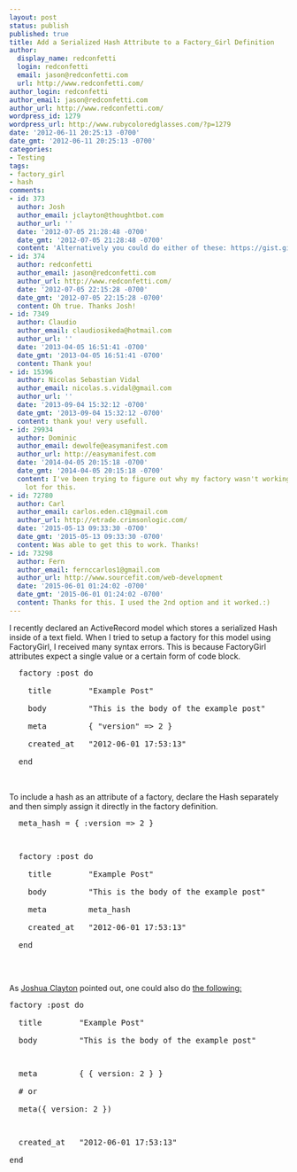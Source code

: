```yaml
---
layout: post
status: publish
published: true
title: Add a Serialized Hash Attribute to a Factory_Girl Definition
author:
  display_name: redconfetti
  login: redconfetti
  email: jason@redconfetti.com
  url: http://www.redconfetti.com/
author_login: redconfetti
author_email: jason@redconfetti.com
author_url: http://www.redconfetti.com/
wordpress_id: 1279
wordpress_url: http://www.rubycoloredglasses.com/?p=1279
date: '2012-06-11 20:25:13 -0700'
date_gmt: '2012-06-11 20:25:13 -0700'
categories:
- Testing
tags:
- factory_girl
- hash
comments:
- id: 373
  author: Josh
  author_email: jclayton@thoughtbot.com
  author_url: ''
  date: '2012-07-05 21:28:48 -0700'
  date_gmt: '2012-07-05 21:28:48 -0700'
  content: 'Alternatively you could do either of these: https://gist.github.com/3056591'
- id: 374
  author: redconfetti
  author_email: jason@redconfetti.com
  author_url: http://www.redconfetti.com/
  date: '2012-07-05 22:15:28 -0700'
  date_gmt: '2012-07-05 22:15:28 -0700'
  content: Oh true. Thanks Josh!
- id: 7349
  author: Claudio
  author_email: claudiosikeda@hotmail.com
  author_url: ''
  date: '2013-04-05 16:51:41 -0700'
  date_gmt: '2013-04-05 16:51:41 -0700'
  content: Thank you!
- id: 15396
  author: Nicolas Sebastian Vidal
  author_email: nicolas.s.vidal@gmail.com
  author_url: ''
  date: '2013-09-04 15:32:12 -0700'
  date_gmt: '2013-09-04 15:32:12 -0700'
  content: thank you! very usefull.
- id: 29934
  author: Dominic
  author_email: dewolfe@easymanifest.com
  author_url: http://easymanifest.com
  date: '2014-04-05 20:15:18 -0700'
  date_gmt: '2014-04-05 20:15:18 -0700'
  content: I've been trying to figure out why my factory wasn't working..Thanks a
    lot for this.
- id: 72780
  author: Carl
  author_email: carlos.eden.c1@gmail.com
  author_url: http://etrade.crimsonlogic.com/
  date: '2015-05-13 09:33:30 -0700'
  date_gmt: '2015-05-13 09:33:30 -0700'
  content: Was able to get this to work. Thanks!
- id: 73298
  author: Fern
  author_email: fernccarlos1@gmail.com
  author_url: http://www.sourcefit.com/web-development
  date: '2015-06-01 01:24:02 -0700'
  date_gmt: '2015-06-01 01:24:02 -0700'
  content: Thanks for this. I used the 2nd option and it worked.:)
---
```

<p>I recently declared an ActiveRecord model which stores a serialized Hash inside of a text field. When I tried to setup a factory for this model using FactoryGirl, I received many syntax errors. This is because FactoryGirl attributes expect a single value or a certain form of code block.</p>
<pre class="brush:rails">  factory :post do<br />
    title        "Example Post"<br />
    body         "This is the body of the example post"<br />
    meta         { "version" => 2 }<br />
    created_at   "2012-06-01 17:53:13"<br />
  end<br />
</pre><br />
To include a hash as an attribute of a factory, declare the Hash separately and then simply assign it directly in the factory definition.</p>
<pre class="brush:rails">  meta_hash = { :version => 2 }</p>
<p>  factory :post do<br />
    title        "Example Post"<br />
    body         "This is the body of the example post"<br />
    meta         meta_hash<br />
    created_at   "2012-06-01 17:53:13"<br />
  end<br />
</pre><br />
As <a href="https://github.com/joshuaclayton" target="_blank">Joshua Clayton</a> pointed out, one could also do <a href="https://gist.github.com/joshuaclayton/3056591" target="_blank">the following:</a></p>
<pre class="brush:rails">factory :post do<br />
  title        "Example Post"<br />
  body         "This is the body of the example post"</p>
<p>  meta         { { version: 2 } }<br />
  # or<br />
  meta({ version: 2 })</p>
<p>  created_at   "2012-06-01 17:53:13"<br />
end<br />
</pre></p>
